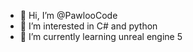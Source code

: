 - 👋 Hi, I’m @PawlooCode
- 👀 I’m interested in C# and python
- 🌱 I’m currently learning unreal engine 5



